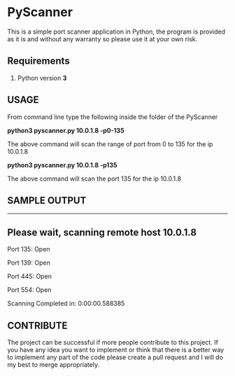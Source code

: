 # PyScanner

This is a simple port scanner application in Python, the program is provided as it is and without any warranty so please use it at your own risk.

## Requirements

1. Python version **3**

## USAGE

From command line type the following inside the folder of the PyScanner

**python3 pyscanner.py 10.0.1.8 -p0-135**

The above command will scan the range of port from 0 to 135 for the ip 10.0.1.8

**python3 pyscanner.py 10.0.1.8 -p135**

The above command will scan the port 135 for the ip 10.0.1.8

## SAMPLE OUTPUT

------------------------------------------------------------
Please wait, scanning remote host 10.0.1.8
------------------------------------------------------------


 Port 135: 	 Open
 
 Port 139: 	 Open
 
 Port 445: 	 Open
 
 Port 554: 	 Open
 


Scanning Completed in:  0:00:00.588385

## CONTRIBUTE

The project can be successful if more people contribute to this project. If you have any idea you want to implement or think that there is a better way to implement any part of the code please create a pull request and I will do my best to merge appropriately.
